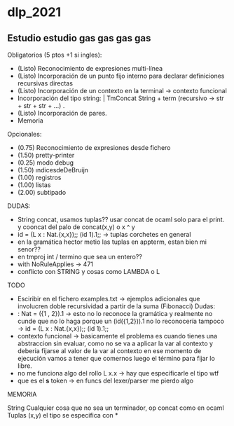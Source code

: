 # dlp_2021

## Estudio estudio gas gas gas gas

Obligatorios (5 ptos +1 si ingles):

* (Listo) Reconocimiento de expresiones multi-línea
* (Listo) Incorporación de un punto fijo interno para declarar definiciones recursivas directas
* (Listo) Incorporación de un contexto en la terminal -> contexto funcional 
* Incorporación del tipo string: | TmConcat String + term (recursivo -> str + str + str + ...) .
* (Listo) Incorporación de pares.
* Memoria

Opcionales:

* (0.75) Reconocimiento de expresiones desde fichero
* (1.50) pretty-printer
* (0.25) modo debug
* (1.50) ındicesdeDeBruijn
* (1.00) registros
* (1.00) listas
* (2.00) subtipado

DUDAS:

* String concat, usamos tuplas?? usar concat de ocaml solo para el print. y cooncat del palo de concat(x,y) o x ^ y
* id = (L x : Nat.{x,x});; (id 1).1;; -> tuplas corchetes en general
* en la gramática hector metio las tuplas en appterm, estan bien mi senor??
* en tmproj int / termino que sea un entero??
* with NoRuleApplies -> 471
* conflicto con STRING y cosas como LAMBDA o L

TODO

* Esciribir en el fichero examples.txt -> ejemplos adicionales que involucren doble recursividad a partir de la suma (Fibonacci)
Dudas:
* : Nat = ({1 , 2}).1 -> esto no lo reconoce la gramática y realmente no cunde que no lo haga porque un (id({1,2})).1 no lo reconocería tampoco -> id = (L x : Nat.{x,x});; (id 1).1;;
* contexto funcional ->  basicamente el problema es cuando tienes una abstraccion sin evaluar, como no se va a aplicar la var al contexto y deberia fijarse al valor de la var al contexto en ese momento de ejecución vamos a tener que comernos luego el término para fijar lo libre.
* no me funciona algo del rollo L x.x -> hay que especificarle el tipo wtf
* que es el __s__ token -> en funcs del lexer/parser me pierdo algo

MEMORIA

String Cualquier cosa que no sea un terminador, op concat como en ocaml
Tuplas (x,y) el tipo se especifica con *
